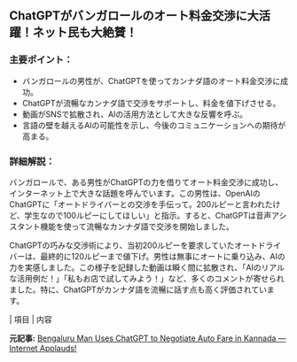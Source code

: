 ## ChatGPTがバンガロールのオート料金交渉に大活躍！ネット民も大絶賛！

### 主要ポイント：

* バンガロールの男性が、ChatGPTを使ってカンナダ語のオート料金交渉に成功。
* ChatGPTが流暢なカンナダ語で交渉をサポートし、料金を値下げさせる。
* 動画がSNSで拡散され、AIの活用方法として大きな反響を呼ぶ。
* 言語の壁を越えるAIの可能性を示し、今後のコミュニケーションへの期待が高まる。

### 詳細解説：

バンガロールで、ある男性がChatGPTの力を借りてオート料金交渉に成功し、インターネット上で大きな話題を呼んでいます。この男性は、OpenAIのChatGPTに「オートドライバーとの交渉を手伝って。200ルピーと言われたけど、学生なので100ルピーにしてほしい」と指示。すると、ChatGPTは音声アシスタント機能を使って流暢なカンナダ語で交渉を開始しました。

ChatGPTの巧みな交渉術により、当初200ルピーを要求していたオートドライバーは、最終的に120ルピーまで値下げ。男性は無事にオートに乗り込み、AIの力を実感しました。この様子を記録した動画は瞬く間に拡散され、「AIのリアルな活用例だ！」「私もお店で試してみよう！」など、多くのコメントが寄せられました。特に、ChatGPTがカンナダ語を流暢に話す点も高く評価されています。

| 項目 | 内容 

**元記事:** [Bengaluru Man Uses ChatGPT to Negotiate Auto Fare in Kannada — Internet Applauds!](https://newskarnataka.com/karnataka/bengaluru/bengaluru-man-uses-chatgpt-to-negotiate-auto-fare-in-kannada-internet-applauds/28042025/)